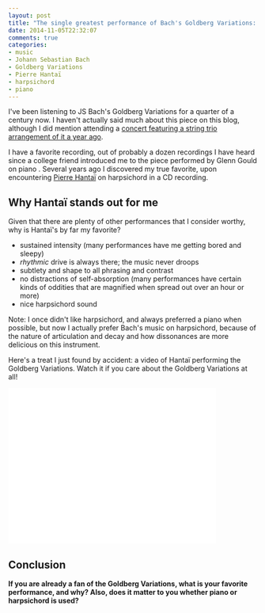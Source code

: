 ```yaml
---
layout: post
title: "The single greatest performance of Bach's Goldberg Variations: Pierre Hantaï with rhythmic drive and life"
date: 2014-11-05T22:32:07
comments: true
categories:
- music
- Johann Sebastian Bach
- Goldberg Variations
- Pierre Hantaï
- harpsichord
- piano
---
```

I've been listening to JS Bach's Goldberg Variations for a quarter of a century now. I haven't actually said much about this piece on this blog, although I did mention attending a [concert featuring a string trio arrangement of it a year ago](/blog/2013/11/19/chamber-music-concert-at-cmu-featured-bachs-goldberg-variations-arranged-for-string-trio/).

I have a favorite recording, out of probably a dozen recordings I have heard since a college friend introduced me to the piece performed by Glenn Gould on piano . Several years ago I discovered my true favorite, upon encountering [Pierre Hantaï](http://en.wikipedia.org/wiki/Pierre_Hanta%C3%AF) on harpsichord in a CD recording.

## Why Hantaï stands out for me

Given that there are plenty of other performances that I consider worthy, why is Hantaï's by far my favorite?

- sustained intensity (many performances have me getting bored and sleepy)
- *rhythmic* drive is always there; the music never droops
- subtlety and shape to all phrasing and contrast
- no distractions of self-absorption (many performances have certain kinds of oddities that are magnified when spread out over an hour or more)
- nice harpsichord sound

Note: I once didn't like harpsichord, and always preferred a piano when possible, but now I actually prefer Bach's music on harpsichord, because of the nature of articulation and decay and how dissonances are more delicious on this instrument.

Here's a treat I just found by accident: a video of Hantaï performing the Goldberg Variations. Watch it if you care about the Goldberg Variations at all!

<iframe width="420" height="315" src="//www.youtube.com/embed/9NYqiKm3gng" frameborder="0" allowfullscreen></iframe>

## Conclusion

**If you are already a fan of the Goldberg Variations, what is your favorite performance, and why? Also, does it matter to you whether piano or harpsichord is used?**
